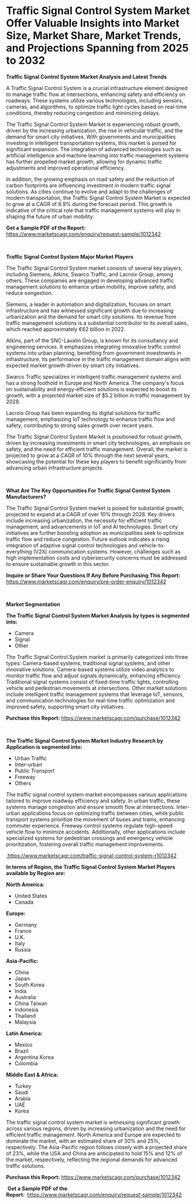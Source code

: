 <p><h1>Traffic Signal Control System Market Offer Valuable Insights into Market Size, Market Share, Market Trends, and Projections Spanning from 2025 to 2032</h1></p><p><strong>Traffic Signal Control System Market Analysis and Latest Trends</strong></p>
<p><p>A Traffic Signal Control System is a crucial infrastructure element designed to manage traffic flow at intersections, enhancing safety and efficiency on roadways. These systems utilize various technologies, including sensors, cameras, and algorithms, to optimize traffic light cycles based on real-time conditions, thereby reducing congestion and minimizing delays. </p><p>The Traffic Signal Control System Market is experiencing robust growth, driven by the increasing urbanization, the rise in vehicular traffic, and the demand for smart city initiatives. With governments and municipalities investing in intelligent transportation systems, this market is poised for significant expansion. The integration of advanced technologies such as artificial intelligence and machine learning into traffic management systems has further propelled market growth, allowing for dynamic traffic adjustments and improved operational efficiency.</p><p>In addition, the growing emphasis on road safety and the reduction of carbon footprints are influencing investment in modern traffic signal solutions. As cities continue to evolve and adapt to the challenges of modern transportation, the Traffic Signal Control System Market is expected to grow at a CAGR of 8.9% during the forecast period. This growth is indicative of the critical role that traffic management systems will play in shaping the future of urban mobility.</p></p>
<p><strong>Get a Sample PDF of the Report:&nbsp;</strong> <a href="https://www.marketscagr.com/enquiry/request-sample/1012342?utm_campaign=2951&utm_medium=2&utm_source=Github&utm_content=ia&utm_term=17042025&utm_id=traffic-signal-control-system">https://www.marketscagr.com/enquiry/request-sample/1012342</a></p>
<p>&nbsp;</p>
<p><strong>Traffic Signal Control System Major Market Players</strong></p>
<p><p>The Traffic Signal Control System market consists of several key players, including Siemens, Atkins, Swarco Traffic, and Lacroix Group, among others. These companies are engaged in developing advanced traffic management solutions to enhance urban mobility, improve safety, and reduce congestion.</p><p>Siemens, a leader in automation and digitalization, focuses on smart infrastructure and has witnessed significant growth due to increasing urbanization and the demand for smart city solutions. Its revenue from traffic management solutions is a substantial contributor to its overall sales, which reached approximately €62 billion in 2022.</p><p>Atkins, part of the SNC-Lavalin Group, is known for its consultancy and engineering services. It emphasizes integrating innovative traffic control systems into urban planning, benefiting from government investments in infrastructure. Its performance in the traffic management domain aligns with expected market growth driven by smart city initiatives.</p><p>Swarco Traffic specializes in intelligent traffic management systems and has a strong foothold in Europe and North America. The company's focus on sustainability and energy-efficient solutions is expected to boost its growth, with a projected market size of $5.2 billion in traffic management by 2028. </p><p>Lacroix Group has been expanding its digital solutions for traffic management, emphasizing IoT technology to enhance traffic flow and safety, contributing to strong sales growth over recent years.</p><p>The Traffic Signal Control System Market is positioned for robust growth, driven by increasing investments in smart city technologies, an emphasis on safety, and the need for efficient traffic management. Overall, the market is projected to grow at a CAGR of 10% through the next several years, showcasing the potential for these key players to benefit significantly from advancing urban infrastructure projects.</p></p>
<p>&nbsp;</p>
<p><strong>What Are The Key Opportunities For Traffic Signal Control System Manufacturers?</strong></p>
<p><p>The Traffic Signal Control System market is poised for substantial growth, projected to expand at a CAGR of over 10% through 2028. Key drivers include increasing urbanization, the necessity for efficient traffic management, and advancements in IoT and AI technologies. Smart city initiatives are further boosting adoption as municipalities seek to optimize traffic flow and reduce congestion. Future outlook indicates a rising integration of adaptive signal control technologies and vehicle-to-everything (V2X) communication systems. However, challenges such as high implementation costs and cybersecurity concerns must be addressed to ensure sustainable growth in this sector.</p></p>
<p><strong>Inquire or Share Your Questions If Any Before Purchasing This Report:</strong> <a href="https://www.marketscagr.com/enquiry/pre-order-enquiry/1012342?utm_campaign=2951&utm_medium=2&utm_source=Github&utm_content=ia&utm_term=17042025&utm_id=traffic-signal-control-system">https://www.marketscagr.com/enquiry/pre-order-enquiry/1012342</a></p>
<p>&nbsp;</p>
<p><strong>Market Segmentation</strong></p>
<p><strong>The Traffic Signal Control System Market Analysis by types is segmented into:</strong></p>
<p><ul><li>Camera</li><li>Signal</li><li>Other</li></ul></p>
<p><p>The Traffic Signal Control System market is primarily categorized into three types: Camera-based systems, traditional signal systems, and other innovative solutions. Camera-based systems utilize video analytics to monitor traffic flow and adjust signals dynamically, enhancing efficiency. Traditional signal systems consist of fixed-time traffic lights, controlling vehicle and pedestrian movements at intersections. Other market solutions include intelligent traffic management systems that leverage IoT, sensors, and communication technologies for real-time traffic optimization and improved safety, supporting smart city initiatives.</p></p>
<p><strong>Purchase this Report:&nbsp;</strong><a href="https://www.marketscagr.com/purchase/1012342?utm_campaign=2951&utm_medium=2&utm_source=Github&utm_content=ia&utm_term=17042025&utm_id=traffic-signal-control-system">https://www.marketscagr.com/purchase/1012342</a></p>
<p>&nbsp;</p>
<p><strong>The Traffic Signal Control System Market Industry Research by Application is segmented into:</strong></p>
<p><ul><li>Urban Traffic</li><li>Inter-urban</li><li>Public Transport</li><li>Freeway</li><li>Others</li></ul></p>
<p><p>The traffic signal control system market encompasses various applications tailored to improve roadway efficiency and safety. In urban traffic, these systems manage congestion and ensure smooth flow at intersections. Inter-urban applications focus on optimizing traffic between cities, while public transport systems prioritize the movement of buses and trams, enhancing commuter experience. Freeway control systems regulate high-speed vehicle flow to minimize accidents. Additionally, other applications include specialized systems for pedestrian crossings and emergency vehicle prioritization, fostering overall traffic management improvements.</p></p>
<p><a href="https://www.marketscagr.com/traffic-signal-control-system-r1012342?utm_campaign=2951&utm_medium=2&utm_source=Github&utm_content=ia&utm_term=17042025&utm_id=traffic-signal-control-system">&nbsp;https://www.marketscagr.com/traffic-signal-control-system-r1012342</a></p>
<p><strong>In terms of Region, the Traffic Signal Control System Market Players available by Region are:</strong></p>
<p>
    <p> <strong> North America: </strong>
        <ul>
            <li>United States</li>
            <li>Canada</li>
        </ul>
        </p> 
    <p> <strong> Europe: </strong>
        <ul>
            <li>Germany</li>
            <li>France</li>
            <li>U.K.</li>
            <li>Italy</li>
            <li>Russia</li>
        </ul>
        </p> 
    <p> <strong> Asia-Pacific: </strong>
        <ul>
            <li>China</li>
            <li>Japan</li>
            <li>South Korea</li>
            <li>India</li>
            <li>Australia</li>
            <li>China Taiwan</li>
            <li>Indonesia</li>
            <li>Thailand</li>
            <li>Malaysia</li>
        </ul>
        </p> 
    <p> <strong> Latin America: </strong>
        <ul>
            <li>Mexico</li>
            <li>Brazil</li>
            <li>Argentina Korea</li>
            <li>Colombia</li>
        </ul>
        </p> 
    <p> <strong> Middle East & Africa: </strong>
        <ul>
            <li>Turkey</li>
            <li>Saudi</li>
            <li>Arabia</li>
            <li>UAE</li>
            <li>Korea</li>
        </ul>
    </p>
    </p>
<p><p>The traffic signal control system market is witnessing significant growth across various regions, driven by increasing urbanization and the need for efficient traffic management. North America and Europe are expected to dominate the market, with an estimated share of 30% and 25%, respectively. The Asia-Pacific region follows closely with a projected share of 23%, while the USA and China are anticipated to hold 15% and 12% of the market, respectively, reflecting the regional demands for advanced traffic solutions.</p></p>
<p><strong>Purchase this Report: </strong><a href="https://www.marketscagr.com/purchase/1012342?utm_campaign=2951&utm_medium=2&utm_source=Github&utm_content=ia&utm_term=17042025&utm_id=traffic-signal-control-system">https://www.marketscagr.com/purchase/1012342</a></p>
<p>&nbsp;<strong>Get a Sample PDF of the Report:&nbsp;&nbsp;</strong><a href="https://www.marketscagr.com/enquiry/request-sample/1012342?utm_campaign=2951&utm_medium=2&utm_source=Github&utm_content=ia&utm_term=17042025&utm_id=traffic-signal-control-system">https://www.marketscagr.com/enquiry/request-sample/1012342</a></p>
<p><strong></strong></p>
<p><p></p><p></p><p></p></p>